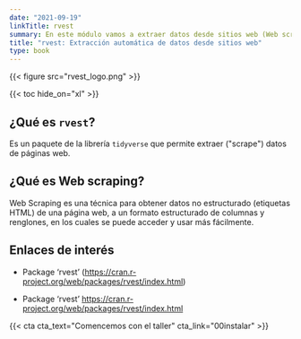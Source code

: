 ```yaml
---
date: "2021-09-19"
linkTitle: rvest
summary: En este módulo vamos a extraer datos desde sitios web (Web scraping).
title: "rvest: Extracción automática de datos desde sitios web"
type: book
---
```


{{< figure src="rvest_logo.png" >}}

{{< toc hide_on="xl" >}}

## ¿Qué es `rvest`?

Es un paquete de la librería `tidyverse` que permite extraer ("scrape") datos de páginas web. 


## ¿Qué es  Web scraping?

Web Scraping es una técnica para obtener datos no estructurado (etiquetas HTML) de una página web, a un formato estructurado de columnas y renglones, en los cuales se puede acceder y usar más fácilmente. 


## Enlaces de interés

* Package ‘rvest’ (https://cran.r-project.org/web/packages/rvest/index.html)

* Package ‘rvest’ https://cran.r-project.org/web/packages/rvest/index.html

{{< cta cta_text="Comencemos con el taller" cta_link="00instalar" >}}
